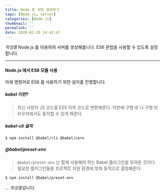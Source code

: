 ```yaml
---
title: Node 로 서버 생성하기
tags: [Node.js, server]
categories: [Node.js]
thumbnail: ''
permalink: ''
date: 2020-02-20 14:42:47
---
```


*작성중*
Node.js 를 이용하여 서버를 생성해봅니다.
ES6 문법을 사용할 수 있도록 설정합니다.
<!-- excerpt -->

<!-- toc -->

---

#### Node.js 에서 ES6 모듈 사용

아래 명령어로 ES6 를 사용하기 위한 설치를 진행합니다.

##### babel 이란?
>최신 사양의 JS 코드를 ES5 이하 코드로 변환해준다. 덕분에 구형 IE 나 구형 브라우저에서도 동작할 수 있게 해준다.

##### babel-cli 설치

```bash
$ npm install @babel/cli @babel/core
```

##### @babel/preset-env

>`@babel/preset-env` 는 함께 사용해야 하는 Babel 플러그인을 모아둔 것이다.
필요한 플러그인들을 프로젝트 지원 환경에 맞춰 동적으로 결정해준다.

```bash
$ npm install @babel/preset-env
```

_... 작성중입니다._
